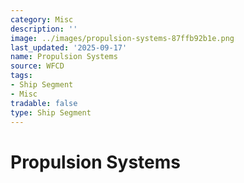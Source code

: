 ```yaml
---
category: Misc
description: ''
image: ../images/propulsion-systems-87ffb92b1e.png
last_updated: '2025-09-17'
name: Propulsion Systems
source: WFCD
tags:
- Ship Segment
- Misc
tradable: false
type: Ship Segment
---
```


# Propulsion Systems

